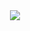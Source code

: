 <div align="center">
  <img src="https://capsule-render.vercel.app/api?type=venom&color=gradient&width=500&height=300&section=header&text=Hi,%20I'm%20Hyunwoo%20Cha&fontSize=45&desc=Front-End%20Developer&fontAlign=50&fontColor=d6ace6" />
</div>

<!--
**dilkusha27/dilkusha27** is a ✨ _special_ ✨ repository because its `README.md` (this file) appears on your GitHub profile.

Here are some ideas to get you started:

- 🔭 I’m currently working on ...
- 🌱 I’m currently learning ...
- 👯 I’m looking to collaborate on ...
- 🤔 I’m looking for help with ...
- 💬 Ask me about ...
- 📫 How to reach me: ...
- 😄 Pronouns: ...
- ⚡ Fun fact: ...
-->
